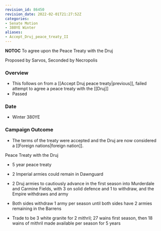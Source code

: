 ```yaml
---
revision_id: 86450
revision_date: 2022-02-01T21:27:52Z
categories:
- Senate Motion
- 380YE Winter
aliases:
- Accept_Druj_peace_treaty_II
---
```



__NOTOC__
To agree upon the Peace Treaty with the Druj


Proposed by Sarvos, Seconded by Necropolis

### Overview
* This follows on from a [[Accept Druj peace treaty|previous]], failed attempt to agree a peace treaty with the [[Druj]]
* Passed

### Date
* Winter 380YE

### Campaign Outcome
* The terms of the treaty were accepted and the Druj are now considered a [[Foreign nations|foreign nation]].

Peace Treaty with the Druj

* 5 year peace treaty

* 2 Imperial armies could remain in Dawnguard

* 2 Druj armies to cautiously advance in the first season into Murderdale and Carmine Fields, with 3 on solid defence and 1 to withdraw, and the Empire withdraws and army

* Both sides withdraw 1 army per season until both sides have 2 armies remaining in the Barrens

* Trade to be 3 white granite for 2 mithril; 27 wains first season, then 18 wains of mithril made available per season for 5 years